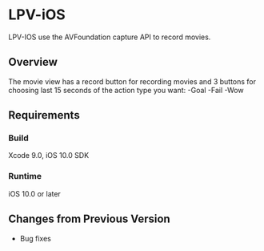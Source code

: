 # LPV-iOS
LPV-IOS  use the AVFoundation capture API to record movies.

## Overview

The movie view  has a record button for recording movies and 3 buttons for choosing last 15 seconds of the action type you want:
-Goal
-Fail
-Wow

## Requirements

### Build

Xcode 9.0, iOS 10.0 SDK

### Runtime

iOS 10.0 or later

## Changes from Previous Version
- Bug fixes
